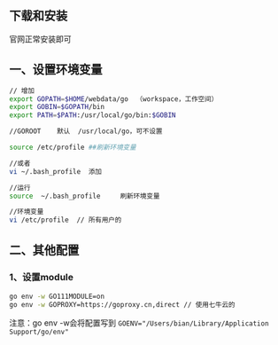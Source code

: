 ## 下载和安装
官网正常安装即可

## 一、设置环境变量
```sh
// 增加
export GOPATH=$HOME/webdata/go  （workspace，工作空间）
export GOBIN=$GOPATH/bin
export PATH=$PATH:/usr/local/go/bin:$GOBIN

//GOROOT    默认  /usr/local/go，可不设置

source /etc/profile ##刷新环境变量

//或者
vi ~/.bash_profile  添加

//运行
source  ~/.bash_profile     刷新环境变量

//环境变量
vi /etc/profile  // 所有用户的
```

## 二、其他配置

### 1、设置module

```sh
go env -w GO111MODULE=on
go env -w GOPROXY=https://goproxy.cn,direct // 使用七牛云的
```

注意：go env -w会将配置写到 `GOENV="/Users/bian/Library/Application Support/go/env"`